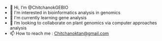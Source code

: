 - 👋 Hi, I’m @ChitchanokGEBIO
- 👀 I'm interested in bioinformatics analysis in genomics
- 🌱 I'm currently learning gene analysis
- 💞️ I’m looking to collaborate on plant genomics via computer approaches analysis 
- 📫 How to reach me : Chitchanoktan@gmail.com

<!---
ChitchanokGEBIO/ChitchanokGEBIO is a ✨ special ✨ repository because its `README.md` (this file) appears on your GitHub profile.
You can click the Preview link to take a look at your changes.
--->
